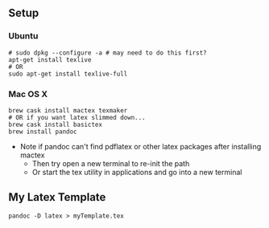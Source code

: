 ## Setup
### Ubuntu
```
# sudo dpkg --configure -a # may need to do this first?
apt-get install texlive
# OR
sudo apt-get install texlive-full
```
### Mac OS X
```
brew cask install mactex texmaker
# OR if you want latex slimmed down...
brew cask install basictex
brew install pandoc
```
* Note if pandoc can't find pdflatex or other latex packages after installing mactex
  * Then try open a new terminal to re-init the path
  * Or start the tex utility in applications and go into a new terminal


## My Latex Template
```
pandoc -D latex > myTemplate.tex
```

